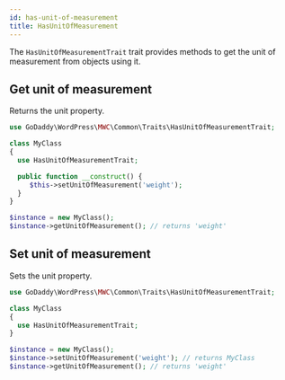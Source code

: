 ```yaml
---
id: has-unit-of-measurement
title: HasUnitOfMeasurement
---
```


The `HasUnitOfMeasurementTrait` trait provides methods to get the unit of measurement from objects using it.

## Get unit of measurement

Returns the unit property.

```php
use GoDaddy\WordPress\MWC\Common\Traits\HasUnitOfMeasurementTrait;

class MyClass
{
  use HasUnitOfMeasurementTrait;

  public function __construct() {
     $this->setUnitOfMeasurement('weight');
  }
}

$instance = new MyClass();
$instance->getUnitOfMeasurement(); // returns 'weight'
```

## Set unit of measurement

Sets the unit property.

```php
use GoDaddy\WordPress\MWC\Common\Traits\HasUnitOfMeasurementTrait;

class MyClass
{
  use HasUnitOfMeasurementTrait;
}

$instance = new MyClass();
$instance->setUnitOfMeasurement('weight'); // returns MyClass
$instance->getUnitOfMeasurement(); // returns 'weight'
```
